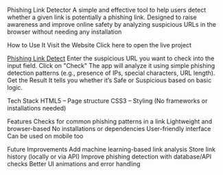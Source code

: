 Phishing Link Detector
A simple and effective tool to help users detect whether a given link is potentially a phishing link. Designed to raise awareness and improve online safety by analyzing suspicious URLs in the browser without needing any installation

How to Use It
Visit the Website
Click here to open the live project 

[Phishing Link Detect](https://sanskruti-z.github.io/phishing-link-detect/)
Enter the suspicious URL you want to check into the input field.
Click on "Check"
The app will analyze it using simple phishing detection patterns (e.g., presence of IPs, special characters, URL length).
Get the Result
It tells you whether it’s Safe or Suspicious based on basic logic.


Tech Stack
HTML5 – Page structure
CSS3 – Styling
(No frameworks or installations needed)

Features
Checks for common phishing patterns in a link
Lightweight and browser-based
No installations or dependencies
User-friendly interface
Can be used on mobile too

Future Improvements
Add machine learning-based link analysis
Store link history (locally or via API)
Improve phishing detection with database/API checks
Better UI animations and error handling








